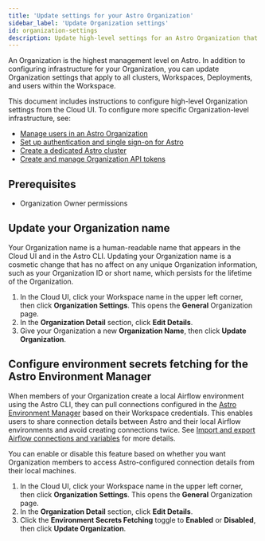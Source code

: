 ```yaml
---
title: 'Update settings for your Astro Organization'
sidebar_label: 'Update Organization settings'
id: organization-settings
description: Update high-level settings for an Astro Organization that apply to all Workspaces, Deployments, and users.
---
```


An Organization is the highest management level on Astro. In addition to configuring infrastructure for your Organization, you can update Organization settings that apply to all clusters, Workspaces, Deployments, and users within the Workspace.

This document includes instructions to configure high-level Organization settings from the Cloud UI. To configure more specific Organization-level infrastructure, see:

- [Manage users in an Astro Organization](manage-organization-users.md)
- [Set up authentication and single sign-on for Astro](configure-idp.md)
- [Create a dedicated Astro cluster](create-dedicated-cluster.md)
- [Create and manage Organization API tokens](organization-api-tokens.md)

## Prerequisites

- Organization Owner permissions

## Update your Organization name

Your Organization name is a human-readable name that appears in the Cloud UI and in the Astro CLI. Updating your Organization name is a cosmetic change that has no affect on any unique Organization information, such as your Organization ID or short name, which persists for the lifetime of the Organization.

1. In the Cloud UI, click your Workspace name in the upper left corner, then click **Organization Settings**. This opens the **General** Organization page.
2. In the **Organization Detail** section, click **Edit Details**.
3. Give your Organization a new **Organization Name**, then click **Update Organization**.

## Configure environment secrets fetching for the Astro Environment Manager

When members of your Organization create a local Airflow environment using the Astro CLI, they can pull connections configured in the [Astro Environment Manager](#create-and-link-connections) based on their Workspace credentials. This enables users to share connection details between Astro and their local Airflow environments and avoid creating connections twice. See [Import and export Airflow connections and variables](cli/local-connections.md#from-the-cloud-ui) for more details.

You can enable or disable this feature based on whether you want Organization members to access Astro-configured connection details from their local machines.

1. In the Cloud UI, click your Workspace name in the upper left corner, then click **Organization Settings**. This opens the **General** Organization page.
2. In the **Organization Detail** section, click **Edit Details**.
3. Click the **Environment Secrets Fetching** toggle to **Enabled** or **Disabled**, then click **Update Organization**.
